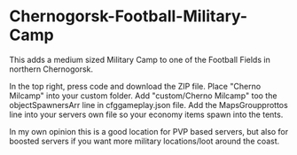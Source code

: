 # Chernogorsk-Football-Military-Camp
This adds a medium sized Military Camp to one of the Football Fields in northern Chernogorsk.

In the top right, press code and download the ZIP file. 
Place "Cherno Milcamp" into your custom folder. 
Add "custom/Cherno Milcamp" too the objectSpawnersArr line in cfggameplay.json file.
Add the MapsGroupprottos line into your servers own file so your economy items spawn into the tents.

In my own opinion this is a good location for PVP based servers, but also for boosted servers if you want more military locations/loot around the coast.
